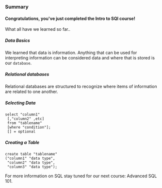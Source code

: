 ### Summary
#### Congratulations, you've just completed the Intro to SQl course!

What all have we learned so far..

##### Data Basics
We learned that data is information. Anything that can be used for interpreting information can be considered data and where that is stored is our `database`.

##### Relational databases
Relational databases are structured to recognize where items of information are related to one another.

##### Selecting Data
```
select "column1"
 [,"column2" ,etc]
 from "tablename"
 [where "condition"];
 [] = optional
```
##### Creating a Table
```
create table "tablename"
("column1" "data type",
 "column2" "data type",
 "column3" "data type");
```


For more information on SQL stay tuned for our next course: Advanced SQL 101. 
